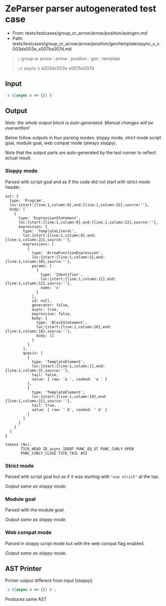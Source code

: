 # ZeParser parser autogenerated test case

- From: tests/testcases/group_or_arrow/arrow/position/autogen.md
- Path: tests/testcases/group_or_arrow/arrow/position/gen/template/async_x_x003dx003e_x007bx007d.md

> :: group or arrow : arrow : position : gen : template
>
> ::> async x x003dx003e x007bx007d

## Input


`````js
`a ${async x => {}} b`
`````

## Output

_Note: the whole output block is auto-generated. Manual changes will be overwritten!_

Below follow outputs in four parsing modes: sloppy mode, strict mode script goal, module goal, web compat mode (always sloppy).

Note that the output parts are auto-generated by the test runner to reflect actual result.

### Sloppy mode

Parsed with script goal and as if the code did not start with strict mode header.

`````
ast: {
  type: 'Program',
  loc:{start:{line:1,column:0},end:{line:1,column:22},source:''},
  body: [
    {
      type: 'ExpressionStatement',
      loc:{start:{line:1,column:0},end:{line:1,column:22},source:''},
      expression: {
        type: 'TemplateLiteral',
        loc:{start:{line:1,column:0},end:{line:1,column:22},source:''},
        expressions: [
          {
            type: 'ArrowFunctionExpression',
            loc:{start:{line:1,column:5},end:{line:1,column:18},source:''},
            params: [
              {
                type: 'Identifier',
                loc:{start:{line:1,column:11},end:{line:1,column:12},source:''},
                name: 'x'
              }
            ],
            id: null,
            generator: false,
            async: true,
            expression: false,
            body: {
              type: 'BlockStatement',
              loc:{start:{line:1,column:16},end:{line:1,column:18},source:''},
              body: []
            }
          }
        ],
        quasis: [
          {
            type: 'TemplateElement',
            loc:{start:{line:1,column:1},end:{line:1,column:3},source:''},
            tail: false,
            value: { raw: 'a ', cooked: 'a ' }
          },
          {
            type: 'TemplateElement',
            loc:{start:{line:1,column:19},end:{line:1,column:21},source:''},
            tail: true,
            value: { raw: ' b', cooked: ' b' }
          }
        ]
      }
    }
  ]
}

tokens (9x):
       TICK_HEAD ID_async IDENT PUNC_EQ_GT PUNC_CURLY_OPEN
       PUNC_CURLY_CLOSE TICK_TAIL ASI
`````

### Strict mode

Parsed with script goal but as if it was starting with `"use strict"` at the top.

_Output same as sloppy mode._

### Module goal

Parsed with the module goal.

_Output same as sloppy mode._

### Web compat mode

Parsed in sloppy script mode but with the web compat flag enabled.

_Output same as sloppy mode._

## AST Printer

Printer output different from input [sloppy]:

````js
`a ${async x => {}} b`;
````

Produces same AST
